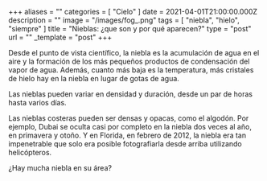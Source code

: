 +++
aliases = ""
categories = [ "Cielo" ]
date = 2021-04-01T21:00:00.000Z
description = ""
image = "/images/fog_.png"
tags = [ "niebla", "hielo", "siempre" ]
title = "Nieblas: ¿que son y por qué aparecen?"
type = "post"
url = ""
_template = "post"
+++

Desde el punto de vista científico, la niebla es la acumulación de agua en el aire y la formación de los más pequeños productos de condensación del vapor de agua. Además, cuanto más baja es la temperatura, más cristales de hielo hay en la niebla en lugar de gotas de agua.  
  
Las nieblas pueden variar en densidad y duración, desde un par de horas hasta varios días.  
  
Las nieblas costeras pueden ser densas y opacas, como el algodón. Por ejemplo, Dubai se oculta casi por completo en la niebla dos veces al año, en primavera y otoño. Y en Florida, en febrero de 2012, la niebla era tan impenetrable que solo era posible fotografiarla desde arriba utilizando helicópteros.  
  
¿Hay mucha niebla en su área?
